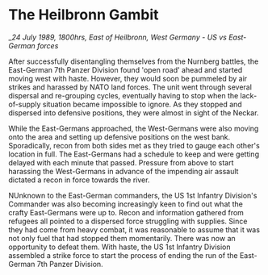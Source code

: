 # The Heilbronn Gambit

_*24 July 1989, 1800hrs, East of Heilbronn, West Germany - US vs East-German forces*



After successfully disentangling themselves from the Nurnberg battles, the East-German 7th Panzer Division found 'open road' ahead and started moving west with haste. However, they would soon be pummeled by air strikes and harassed by NATO land forces. The unit went through several dispersal and re-grouping cycles, eventually having to stop when the lack-of-supply situation became impossible to ignore. As they stopped and dispersed into defensive positions, they were almost in sight of the Neckar. 

While the East-Germans approached, the West-Germans were also moving onto the area and setting up defensive positions on the west bank. Sporadically, recon from both sides met as they tried to gauge each other's location in full. The East-Germans had a schedule to keep and were getting delayed with each minute that passed. Pressure from above to start harassing the West-Germans in advance of the impending air assault dictated a recon in force towards the river.  

NUnknown to the East-German commanders, the US 1st Infantry Division's Commander was also becoming increasingly keen to find out what the crafty East-Germans were up to. Recon and information gathered from refugees all pointed to a dispersed force struggling with supplies. Since they had come from heavy combat, it was reasonable to assume that it was not only fuel that had stopped them momentarily. There was now an opportunity to defeat them. With haste, the US 1st Infantry Division assembled a strike force to start the process of ending the run of the East-German 7th Panzer Division.
